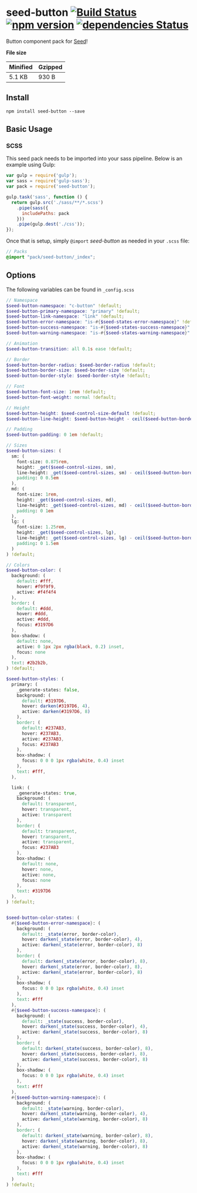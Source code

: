 # seed-button [![Build Status](https://travis-ci.org/helpscout/seed-button.svg?branch=master)](https://travis-ci.org/helpscout/seed-button) [![npm version](https://badge.fury.io/js/seed-button.svg)](https://badge.fury.io/js/seed-button) [![dependencies Status](https://david-dm.org/helpscout/seed-button/status.svg)](https://david-dm.org/helpscout/seed-button)

Button component pack for [Seed](https://github.com/helpscout/seed)!

**File size**

Minified | Gzipped
---|---
5.1 KB | 930 B

## Install
```
npm install seed-button --save
```


## Basic Usage

### SCSS
This seed pack needs to be imported into your sass pipeline. Below is an example using Gulp:


```javascript
var gulp = require('gulp');
var sass = require('gulp-sass');
var pack = require('seed-button');

gulp.task('sass', function () {
  return gulp.src('./sass/**/*.scss')
    .pipe(sass({
      includePaths: pack
    }))
    .pipe(gulp.dest('./css'));
});
```

Once that is setup, simply `@import` *seed-button* as needed in your `.scss` file:

```scss
// Packs
@import "pack/seed-button/_index";
```

## Options

The following variables can be found in `_config.scss`

```scss
// Namespace
$seed-button-namespace: "c-button" !default;
$seed-button-primary-namespace: "primary" !default;
$seed-button-link-namespace: "link" !default;
$seed-button-error-namespace: "is-#{$seed-states-error-namespace}" !default;
$seed-button-success-namespace: "is-#{$seed-states-success-namespace}" !default;
$seed-button-warning-namespace: "is-#{$seed-states-warning-namespace}" !default;

// Animation
$seed-button-transition: all 0.1s ease !default;

// Border
$seed-button-border-radius: $seed-border-radius !default;
$seed-button-border-size: $seed-border-size !default;
$seed-button-border-style: $seed-border-style !default;

// Font
$seed-button-font-size: 1rem !default;
$seed-button-font-weight: normal !default;

// Height
$seed-button-height: $seed-control-size-default !default;
$seed-button-line-height: $seed-button-height - ceil($seed-button-border-size * 2) !default;

// Padding
$seed-button-padding: 0 1em !default;

// Sizes
$seed-button-sizes: (
  sm: (
    font-size: 0.875rem,
    height: _get($seed-control-sizes, sm),
    line-height: _get($seed-control-sizes, sm) - ceil($seed-button-border-size * 2),
    padding: 0 0.5em
  ),
  md: (
    font-size: 1rem,
    height: _get($seed-control-sizes, md),
    line-height: _get($seed-control-sizes, md) - ceil($seed-button-border-size * 2),
    padding: 0 1em
  ),
  lg: (
    font-size: 1.25rem,
    height: _get($seed-control-sizes, lg),
    line-height: _get($seed-control-sizes, lg) - ceil($seed-button-border-size * 2),
    padding: 0 1.5em
  )
) !default;

// Colors
$seed-button-color: (
  background: (
    default: #fff,
    hover: #f9f9f9,
    active: #f4f4f4
  ),
  border: (
    default: #ddd,
    hover: #ddd,
    active: #ddd,
    focus: #3197D6
  ),
  box-shadow: (
    default: none,
    active: 0 1px 2px rgba(black, 0.2) inset,
    focus: none
  ),
  text: #2b2b2b,
) !default;

$seed-button-styles: (
  primary: (
    _generate-states: false,
    background: (
      default: #3197D6,
      hover: darken(#3197D6, 4),
      active: darken(#3197D6, 8)
    ),
    border: (
      default: #237AB3,
      hover: #237AB3,
      active: #237AB3,
      focus: #237AB3
    ),
    box-shadow: (
      focus: 0 0 0 1px rgba(white, 0.4) inset
    ),
    text: #fff,
  ),

  link: (
    _generate-states: true,
    background: (
      default: transparent,
      hover: transparent,
      active: transparent
    ),
    border: (
      default: transparent,
      hover: transparent,
      active: transparent,
      focus: #237AB3
    ),
    box-shadow: (
      default: none,
      hover: none,
      active: none,
      focus: none
    ),
    text: #3197D6
  ),
) !default;


$seed-button-color-states: (
  #{$seed-button-error-namespace}: (
    background: (
      default: _state(error, border-color),
      hover: darken(_state(error, border-color), 4),
      active: darken(_state(error, border-color), 8)
    ),
    border: (
      default: darken(_state(error, border-color), 8),
      hover: darken(_state(error, border-color), 8),
      active: darken(_state(error, border-color), 8)
    ),
    box-shadow: (
      focus: 0 0 0 1px rgba(white, 0.4) inset
    ),
    text: #fff
  ),
  #{$seed-button-success-namespace}: (
    background: (
      default: _state(success, border-color),
      hover: darken(_state(success, border-color), 4),
      active: darken(_state(success, border-color), 8)
    ),
    border: (
      default: darken(_state(success, border-color), 8),
      hover: darken(_state(success, border-color), 8),
      active: darken(_state(success, border-color), 8)
    ),
    box-shadow: (
      focus: 0 0 0 1px rgba(white, 0.4) inset
    ),
    text: #fff
  ),
  #{$seed-button-warning-namespace}: (
    background: (
      default: _state(warning, border-color),
      hover: darken(_state(warning, border-color), 4),
      active: darken(_state(warning, border-color), 8)
    ),
    border: (
      default: darken(_state(warning, border-color), 8),
      hover: darken(_state(warning, border-color), 8),
      active: darken(_state(warning, border-color), 8)
    ),
    box-shadow: (
      focus: 0 0 0 1px rgba(white, 0.4) inset
    ),
    text: #fff
  )
) !default;
```
